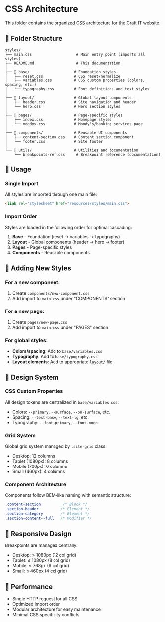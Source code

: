 # CSS Architecture

This folder contains the organized CSS architecture for the Craft IT website.

## 📁 Folder Structure

```
styles/
├── main.css                    # Main entry point (imports all styles)
├── README.md                   # This documentation
│
├── 📁 base/                    # Foundation styles
│   ├── reset.css              # CSS reset/normalize
│   ├── variables.css          # CSS custom properties (colors, spacing, etc.)
│   └── typography.css         # Font definitions and text styles
│
├── 📁 layout/                  # Global layout components
│   ├── header.css             # Site navigation and header
│   └── hero.css               # Hero section styles
│
├── 📁 pages/                   # Page-specific styles
│   ├── index.css              # Homepage styles
│   └── moodys.css             # Moody's/banking services page
│
├── 📁 components/              # Reusable UI components
│   ├── content-section.css    # Content section component
│   └── footer.css             # Site footer
│
└── 📁 utils/                   # Utilities and documentation
    └── breakpoints-ref.css     # Breakpoint reference (documentation)
```

## 🎯 Usage

### Single Import
All styles are imported through one main file:

```html
<link rel="stylesheet" href="resources/styles/main.css">
```

### Import Order
Styles are loaded in the following order for optimal cascading:

1. **Base** - Foundation (reset → variables → typography)
2. **Layout** - Global components (header → hero → footer)
3. **Pages** - Page-specific styles
4. **Components** - Reusable components

## 🔧 Adding New Styles

### For a new component:
1. Create `components/new-component.css`
2. Add import to `main.css` under "COMPONENTS" section

### For a new page:
1. Create `pages/new-page.css`
2. Add import to `main.css` under "PAGES" section

### For global styles:
- **Colors/spacing**: Add to `base/variables.css`
- **Typography**: Add to `base/typography.css`
- **Layout elements**: Add to appropriate `layout/` file

## 🎨 Design System

### CSS Custom Properties
All design tokens are centralized in `base/variables.css`:
- Colors: `--primary`, `--surface`, `--on-surface`, etc.
- Spacing: `--text-base`, `--text-lg`, etc.
- Typography: `--font-primary`, `--font-mono`

### Grid System
Global grid system managed by `.site-grid` class:
- Desktop: 12 columns
- Tablet (1080px): 8 columns
- Mobile (768px): 6 columns
- Small (460px): 4 columns

### Component Architecture
Components follow BEM-like naming with semantic structure:
```css
.content-section          /* Block */
.section-header          /* Element */
.section-category        /* Element */
.section-content--full   /* Modifier */
```

## 📱 Responsive Design

Breakpoints are managed centrally:
- Desktop: > 1080px (12 col grid)
- Tablet: ≤ 1080px (8 col grid)
- Mobile: ≤ 768px (6 col grid)
- Small: ≤ 460px (4 col grid)

## 🚀 Performance

- Single HTTP request for all CSS
- Optimized import order
- Modular architecture for easy maintenance
- Minimal CSS specificity conflicts